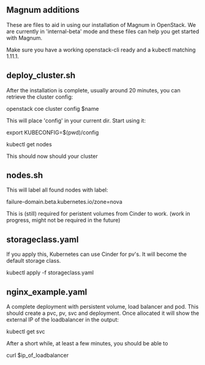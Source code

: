 Magnum additions
----------------

These are files to aid in using our installation of Magnum in OpenStack.  We
are currently in 'internal-beta' mode and these files can help you get started
with Magnum.

Make sure you have a working openstack-cli ready and a kubectl matching 1.11.1.

deploy_cluster.sh
-----------------

After the installation is complete, usually around 20 minutes, you can retrieve
the cluster config:

openstack coe cluster config $name

This will place 'config' in your current dir. Start using it:

export KUBECONFIG=$(pwd)/config

kubectl get nodes

This should now should your cluster


nodes.sh
--------

This will label all found nodes with label: 

failure-domain.beta.kubernetes.io/zone=nova

This is (still) required for peristent volumes from Cinder to work.
(work in progress, might not be required in the future)

storageclass.yaml
-----------------

If you apply this, Kubernetes can use Cinder for pv's. It will become the
default storage class.

kubectl apply -f storageclass.yaml


nginx_example.yaml
------------------

A complete deployment with persistent volume, load balancer and pod.
This should create a pvc, pv, svc and deployment. Once allocated it will show
the external IP of the loadbalancer in the output:

kubectl get svc

After a short while, at least a few minutes, you should be able to

curl $ip_of_loadbalancer




